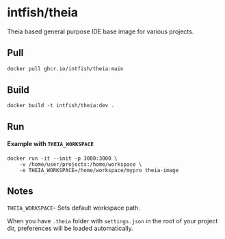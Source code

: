 # intfish/theia

Theia based general purpose IDE base image for various projects.

## Pull

```sh
docker pull ghcr.io/intfish/theia:main
```

## Build

`docker build -t intfish/theia:dev .`

## Run
#### Example with `THEIA_WORKSPACE`
```
docker run -it --init -p 3000:3000 \
    -v /home/user/projects:/home/workspace \
    -e THEIA_WORKSPACE=/home/workspace/mypro theia-image
```

## Notes
`THEIA_WORKSPACE`- Sets default workspace path.

When you have `.theia` folder with `settings.json` in the root of your project dir, preferences will be loaded automatically.
